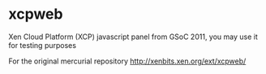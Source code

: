 xcpweb
======

Xen Cloud Platform (XCP) javascript panel from GSoC 2011, you may use it for testing purposes

For the original mercurial repository http://xenbits.xen.org/ext/xcpweb/
